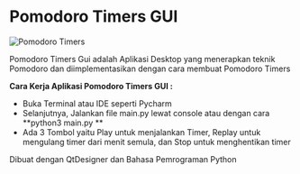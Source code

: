 # Pomodoro Timers GUI

![Pomodoro Timers](https://i.ibb.co/V2t36JC/pomodoro-timer4-1.png)

Pomodoro Timers Gui adalah Aplikasi Desktop yang menerapkan teknik Pomodoro dan diimplementasikan 
dengan cara membuat Pomodoro Timers

**Cara Kerja Aplikasi Pomodoro Timers GUI :**

- Buka Terminal atau IDE seperti Pycharm
- Selanjutnya, Jalankan file main.py lewat console atau dengan cara **python3 main.py **
- Ada 3 Tombol yaitu Play untuk menjalankan Timer, Replay untuk mengulang timer dari menit semula, dan Stop untuk menghentikan timer

Dibuat dengan QtDesigner dan Bahasa Pemrograman Python
